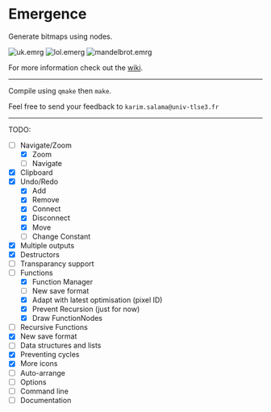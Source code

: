 # Emergence
Generate bitmaps using nodes.

![uk.emrg](https://image.ibb.co/eCYhey/uk2.png)
![lol.emerg](https://i.imgur.com/dY8D2aa.png)
![mandelbrot.emrg](https://i.imgur.com/1fQAxWw.png)

For more information check out the [wiki](https://github.com/elirovi/Emergence/wiki).

---

Compile using `qmake` then `make`.

Feel free to send your feedback to `karim.salama@univ-tlse3.fr`

---

TODO:
- [ ] Navigate/Zoom
  - [x] Zoom
  - [ ] Navigate
- [x] Clipboard
- [x] Undo/Redo
  - [x] Add
  - [x] Remove
  - [x] Connect
  - [x] Disconnect
  - [x] Move
  - [ ] Change Constant
- [x] Multiple outputs
- [x] Destructors
- [ ] Transparancy support
- [ ] Functions
  - [x] Function Manager
  - [ ] New save format
  - [x] Adapt with latest optimisation (pixel ID)
  - [x] Prevent Recursion (just for now)
  - [x] Draw FunctionNodes
- [ ] Recursive Functions
- [x] New save format
- [ ] Data structures and lists
- [x] Preventing cycles
- [x] More icons
- [ ] Auto-arrange
- [ ] Options
- [ ] Command line
- [ ] Documentation
